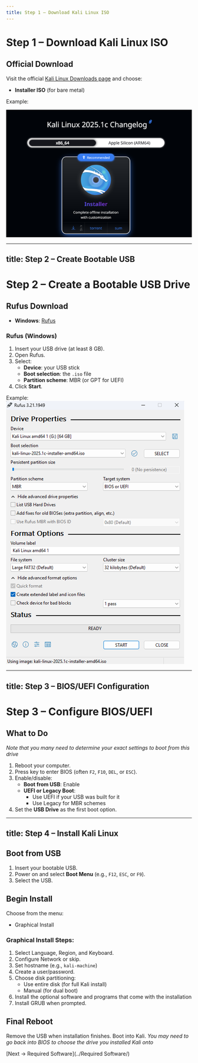 ```yaml
---
title: Step 1 – Download Kali Linux ISO
---
```


# Step 1 – Download Kali Linux ISO

## Official Download

Visit the official [Kali Linux Downloads page](https://www.kali.org/get-kali/) and choose:

- **Installer ISO** (for bare metal)

Example:

![Image](images/1.png)

---
title: Step 2 – Create Bootable USB
---

# Step 2 – Create a Bootable USB Drive

## Rufus Download

- **Windows**: [Rufus](https://rufus.ie)

### Rufus (Windows)

1. Insert your USB drive (at least 8 GB).
2. Open Rufus.
3. Select:
   - **Device**: your USB stick
   - **Boot selection**: the `.iso` file
   - **Partition scheme**: MBR (or GPT for UEFI)
4. Click **Start**.

Example:
![Image](images/2.png)


---
title: Step 3 – BIOS/UEFI Configuration
---

# Step 3 – Configure BIOS/UEFI

## What to Do
*Note that you many need to determine your exact settings to boot from this drive*

1. Reboot your computer.
2. Press key to enter BIOS (often `F2`, `F10`, `DEL`, or `ESC`).
3. Enable/disable:
   - **Boot from USB**: Enable
   - **UEFI or Legacy Boot**:
     - Use UEFI if your USB was built for it
     - Use Legacy for MBR schemes
4. Set the **USB Drive** as the first boot option.


---
title: Step 4 – Install Kali Linux
---

## Boot from USB

1. Insert your bootable USB.
2. Power on and select **Boot Menu** (e.g., `F12`, `ESC`, or `F9`).
3. Select the USB.

## Begin Install

Choose from the menu:

- Graphical Install

### Graphical Install Steps:

1. Select Language, Region, and Keyboard.
2. Configure Network or skip.
3. Set hostname (e.g., `kali-machine`)
4. Create a user/password.
5. Choose disk partitioning:
   - Use entire disk (for full Kali install)
   - Manual (for dual boot)
6. Install the optional software and programs that come with the installation
7. Install GRUB when prompted.

## Final Reboot

Remove the USB when installation finishes. Boot into Kali. 
*You may need to go back into BIOS to choose the drive you installed Kali onto*

[Next -> Required Software](../Required Software/)